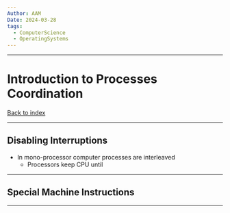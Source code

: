 ```yaml
---
Author: AAM
Date: 2024-03-28
tags:
  - ComputerScience
  - OperatingSystems
---
```

---
# Introduction to Processes Coordination

[Back to index](../OS.md)

---
## Disabling Interruptions

- In mono-processor computer processes are interleaved
	- Processors keep CPU until 

---
## Special Machine Instructions



---